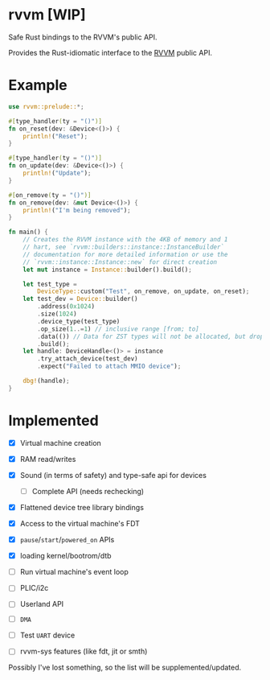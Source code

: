 # rvvm [WIP]

Safe Rust bindings to the RVVM's public API.

Provides the Rust-idiomatic interface to the [RVVM](https://github.com/lekkit/rvvm) public API.

# Example

```rust
use rvvm::prelude::*;

#[type_handler(ty = "()")]
fn on_reset(dev: &Device<()>) {
    println!("Reset");
}

#[type_handler(ty = "()")]
fn on_update(dev: &Device<()>) {
    println!("Update");
}

#[on_remove(ty = "()")]
fn on_remove(dev: &mut Device<()>) {
    println!("I'm being removed");
}

fn main() {
    // Creates the RVVM instance with the 4KB of memory and 1
    // hart, see `rvvm::builders::instance::InstanceBuilder`
    // documentation for more detailed information or use the
    // `rvvm::instance::Instance::new` for direct creation
    let mut instance = Instance::builder().build();

    let test_type =
        DeviceType::custom("Test", on_remove, on_update, on_reset);
    let test_dev = Device::builder()
        .address(0x1024)
        .size(1024)
        .device_type(test_type)
        .op_size(1..=1) // inclusive range [from; to]
        .data(()) // Data for ZST types will not be allocated, but dropped
        .build();
    let handle: DeviceHandle<()> = instance
        .try_attach_device(test_dev)
        .expect("Failed to attach MMIO device");

    dbg!(handle);
}

```

# Implemented

- [x] Virtual machine creation
- [x] RAM read/writes
- [x] Sound (in terms of safety) and type-safe api for devices
  - [ ] Complete API (needs rechecking)
- [x] Flattened device tree library bindings
- [x] Access to the virtual machine's FDT
- [x] `pause`/`start`/`powered_on` APIs

- [x] loading kernel/bootrom/dtb
- [ ] Run virtual machine's event loop
- [ ] PLIC/i2c
- [ ] Userland API
- [ ] `DMA`
- [ ] Test `UART` device
- [ ] rvvm-sys features (like fdt, jit or smth)

Possibly I've lost something, so the list will be supplemented/updated. 
